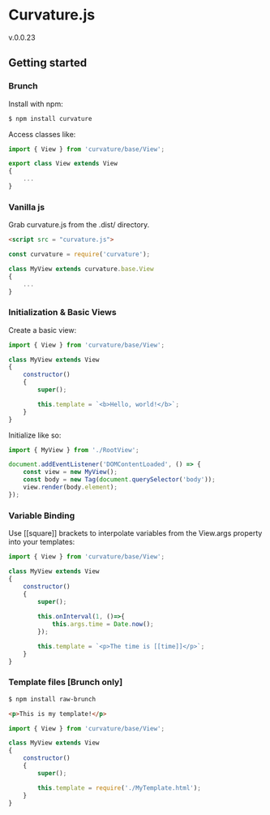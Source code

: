 # Curvature.js

v.0.0.23

## Getting started

### Brunch

Install with npm:

```sh
$ npm install curvature
```

Access classes like:

```javascript
import { View } from 'curvature/base/View';

export class View extends View
{
    ...
}
```

### Vanilla js

Grab curvature.js from the .dist/ directory.

```html
<script src = "curvature.js">
```

```javascript
const curvature = require('curvature');

class MyView extends curvature.base.View
{
    ...
}
```

### Initialization & Basic Views

Create a basic view:

```javascript
import { View } from 'curvature/base/View';

class MyView extends View
{
    constructor()
    {  
        super();

        this.template = `<b>Hello, world!</b>`;
    }
}
```

Initialize like so:

```javascript
import { MyView } from './RootView';

document.addEventListener('DOMContentLoaded', () => {
	const view = new MyView();
	const body = new Tag(document.querySelector('body'));
	view.render(body.element);
});

```

### Variable Binding

Use [[square]] brackets to interpolate variables from the View.args property into your templates:

```javascript
import { View } from 'curvature/base/View';

class MyView extends View
{
    constructor()
    {  
        super();
        
        this.onInterval(1, ()=>{
            this.args.time = Date.now();
        });

        this.template = `<p>The time is [[time]]</p>`;
    }
}
```

### Template files \[Brunch only\]

```sh
$ npm install raw-brunch
```

```html
<p>This is my template!</p>
```

```javascript
import { View } from 'curvature/base/View';

class MyView extends View
{
    constructor()
    {  
        super();

        this.template = require('./MyTemplate.html');
    }
}
```















